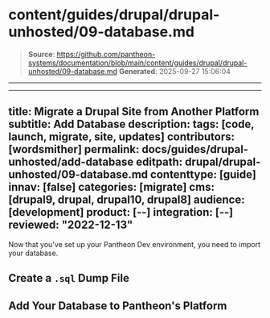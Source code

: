 # content/guides/drupal/drupal-unhosted/09-database.md

> **Source**: https://github.com/pantheon-systems/documentation/blob/main/content/guides/drupal/drupal-unhosted/09-database.md
> **Generated**: 2025-09-27 15:06:04

---

---
title: Migrate a Drupal Site from Another Platform
subtitle: Add Database
description: 
tags: [code, launch, migrate, site, updates]
contributors: [wordsmither]
permalink: docs/guides/drupal-unhosted/add-database
editpath: drupal/drupal-unhosted/09-database.md
contenttype: [guide]
innav: [false]
categories: [migrate]
cms: [drupal9, drupal, drupal10, drupal8]
audience: [development]
product: [--]
integration: [--]
reviewed: "2022-12-13"
---

Now that you've set up your Pantheon Dev environment, you need to import your database.

## Create a `.sql` Dump File

<Partial file="drupal/migrate-add-database-part1-sql.md" />

## Add Your Database to Pantheon's Platform

<Partial file="drupal/migrate-add-database-part2.md" />

